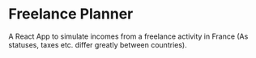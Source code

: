# Freelance Planner

A React App to simulate incomes from a freelance activity in France (As statuses, taxes  etc. differ greatly between countries).